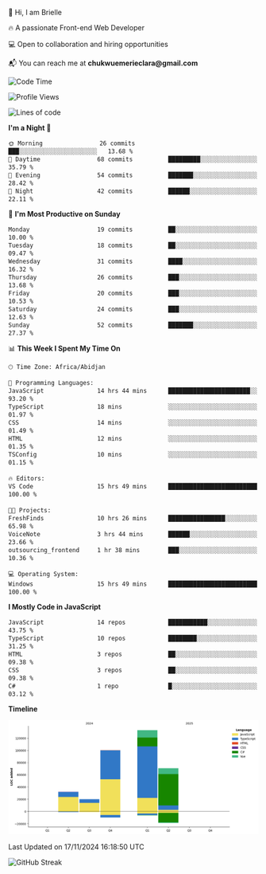<div align="left">
  <p>👋 Hi, I am Brielle</p>
  <p>🔥 A passionate Front-end Web Developer</p>
  <p>💻 Open to collaboration and hiring opportunities</p>
  <p>📬 You can reach me at <strong>chukwuemerieclara@gmail.com</strong></p>
</div>


 
 <!--START_SECTION:waka-->
![Code Time](http://img.shields.io/badge/Code%20Time-328%20hrs%2036%20mins-blue)

![Profile Views](http://img.shields.io/badge/Profile%20Views-32-blue)

![Lines of code](https://img.shields.io/badge/From%20Hello%20World%20I%27ve%20Written-125.1%20thousand%20lines%20of%20code-blue)

**I'm a Night 🦉** 

```text
🌞 Morning                26 commits          ███░░░░░░░░░░░░░░░░░░░░░░   13.68 % 
🌆 Daytime                68 commits          █████████░░░░░░░░░░░░░░░░   35.79 % 
🌃 Evening                54 commits          ███████░░░░░░░░░░░░░░░░░░   28.42 % 
🌙 Night                  42 commits          ██████░░░░░░░░░░░░░░░░░░░   22.11 % 
```
📅 **I'm Most Productive on Sunday** 

```text
Monday                   19 commits          ██░░░░░░░░░░░░░░░░░░░░░░░   10.00 % 
Tuesday                  18 commits          ██░░░░░░░░░░░░░░░░░░░░░░░   09.47 % 
Wednesday                31 commits          ████░░░░░░░░░░░░░░░░░░░░░   16.32 % 
Thursday                 26 commits          ███░░░░░░░░░░░░░░░░░░░░░░   13.68 % 
Friday                   20 commits          ███░░░░░░░░░░░░░░░░░░░░░░   10.53 % 
Saturday                 24 commits          ███░░░░░░░░░░░░░░░░░░░░░░   12.63 % 
Sunday                   52 commits          ███████░░░░░░░░░░░░░░░░░░   27.37 % 
```


📊 **This Week I Spent My Time On** 

```text
🕑︎ Time Zone: Africa/Abidjan

💬 Programming Languages: 
JavaScript               14 hrs 44 mins      ███████████████████████░░   93.20 % 
TypeScript               18 mins             ░░░░░░░░░░░░░░░░░░░░░░░░░   01.97 % 
CSS                      14 mins             ░░░░░░░░░░░░░░░░░░░░░░░░░   01.49 % 
HTML                     12 mins             ░░░░░░░░░░░░░░░░░░░░░░░░░   01.35 % 
TSConfig                 10 mins             ░░░░░░░░░░░░░░░░░░░░░░░░░   01.15 % 

🔥 Editors: 
VS Code                  15 hrs 49 mins      █████████████████████████   100.00 % 

🐱‍💻 Projects: 
FreshFinds               10 hrs 26 mins      ████████████████░░░░░░░░░   65.98 % 
VoiceNote                3 hrs 44 mins       ██████░░░░░░░░░░░░░░░░░░░   23.66 % 
outsourcing_frontend     1 hr 38 mins        ███░░░░░░░░░░░░░░░░░░░░░░   10.36 % 

💻 Operating System: 
Windows                  15 hrs 49 mins      █████████████████████████   100.00 % 
```

**I Mostly Code in JavaScript** 

```text
JavaScript               14 repos            ███████████░░░░░░░░░░░░░░   43.75 % 
TypeScript               10 repos            ████████░░░░░░░░░░░░░░░░░   31.25 % 
HTML                     3 repos             ██░░░░░░░░░░░░░░░░░░░░░░░   09.38 % 
CSS                      3 repos             ██░░░░░░░░░░░░░░░░░░░░░░░   09.38 % 
C#                       1 repo              █░░░░░░░░░░░░░░░░░░░░░░░░   03.12 % 
```



**Timeline**

![Lines of Code chart](https://raw.githubusercontent.com/Brielle28/Brielle28/main/assets/bar_graph.png)


 Last Updated on 17/11/2024 16:18:50 UTC
<!--END_SECTION:waka-->

![GitHub Streak](https://github-readme-streak-stats.herokuapp.com/?user=Brielle28)



